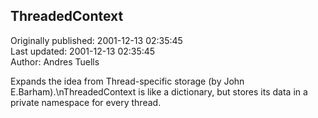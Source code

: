 ## ThreadedContext  
Originally published: 2001-12-13 02:35:45  
Last updated: 2001-12-13 02:35:45  
Author: Andres Tuells  
  
Expands the idea from Thread-specific storage (by John E.Barham).\nThreadedContext is like a dictionary, but stores its data in a private namespace for every thread.